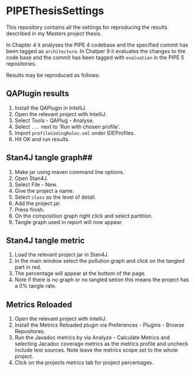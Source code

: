 # PIPEThesisSettings #

This repository contains all the settings for reproducing the results described in my Masters project thesis.

In Chapter 4 it analyses the PIPE 4 codebase and the specified commit has been tagged as `architecture`. In Chatper 9 it evaluates the changes to the code base and the commit has been tagged with `evaluation` in the PIPE 5 repositories.


Results may be reproduced as follows:

## QAPlugin results ##
1. Install the QAPlugin in IntelliJ.
2. Open the relevant project with IntelliJ.
3. Select Tools - QAPlug - Analyse.
4. Select `...` next to 'Run with chosen profile'.
5. Import `profileCodingRules.xml` under IDEProfiles.
6. Hit OK and run results.


## Stan4J tangle graph##
1. Make jar using maven command line options.
2. Open Stan4J.
3. Select File - New.
4. Give the project a name.
5. Select `class` as the level of detail.
6. Add the project jar.
7. Press finish.
8. On the composition graph right click and select partition.
9. Tangle graph used in report will now appear.

## Stan4J tangle metric ##
1. Load the relevant project jar in Stan4J.
2. In the main window select the pollution graph and click on the tangled part in red.
3. The percentage will appear at the bottom of the page.
4. Note if there is no graph or no tangled setion this means the project has a 0% tangle rate.

## Metrics Reloaded ##
1. Open the relevant project with IntelliJ.
2. Install the Metrics Reloaded plugin via Preferences - Plugins - Browse Repositores.
3. Run the Javadoc metrics by via Analyze - Calculate Metrics and selecting Jacadoc coverage metrics as the metrics profile and uncheck include test sources. Note leave the metrics scope set to the whole project.
4. Click on the projects metrics tab for project percentages.
